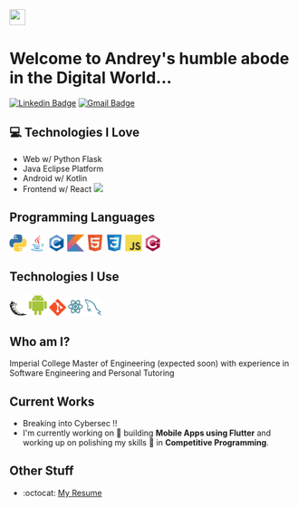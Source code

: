 <img src="https://media.giphy.com/media/hvRJCLFzcasrR4ia7z/giphy.gif" width="28px" height="28px">

<h1>Welcome to Andrey's humble abode in the Digital World...</h1> 

[![Linkedin Badge](https://img.shields.io/badge/-andrey--popov--10x-blue?style=flat-square&logo=Linkedin&logoColor=white&link=https://www.linkedin.com/in/haany-ali)](https://www.linkedin.com/in/haany-ali) 
[![Gmail Badge](https://img.shields.io/badge/-andr10xp@gmail.com-c14438?style=flat-square&logo=Gmail&logoColor=white&link=mailto:andr10xp@gmail.com)](mailto:andr10xp@gmail.com) 
<!-- <p align="left"> <img src="https://komarev.com/ghpvc/?username=Andrey-Kachow" alt="Andrey-Kachow" /> </p> -->

<!-- <div style="text-align: right">There are 10 types of people in the world. Those who get Binary and those who don't.. </div> -->
## :computer: Technologies I Love
* Web w/ Python Flask
* Java Eclipse Platform
* Android w/ Kotlin
* Frontend w/ React
<img
	align="position: relative; bottom: 0; right: 0;" 
	src = "https://github-readme-stats.vercel.app/api/top-langs/?username=Andrey-Kachow&layout=compact">

## Programming Languages
<img src = 'https://github.com/Andrey-Kachow/Andrey-Kachow/blob/main/images/python2.png' height='30'
/> <img src='https://github.com/Andrey-Kachow/Andrey-Kachow/blob/main/images/java.svg' width='30'
/> <img src = 'https://github.com/Andrey-Kachow/Andrey-Kachow/blob/main/images/c-original.svg' width='30'
/> <img src = 'https://github.com/Andrey-Kachow/Andrey-Kachow/blob/main/images/kotlin.svg' width='30'
/> <img src = 'https://github.com/Andrey-Kachow/Andrey-Kachow/blob/main/images/html.svg' width='30'
/> <img src = 'https://github.com/Andrey-Kachow/Andrey-Kachow/blob/main/images/css.svg' width='30'
/> <img src = 'https://github.com/Andrey-Kachow/Andrey-Kachow/blob/main/images/js.svg' width='30'
/> <img src = 'https://github.com/Andrey-Kachow/Andrey-Kachow/blob/main/images/cpp.svg' width='30'
/> 
 
 ## Technologies I Use
 <img src = 'https://github.com/Andrey-Kachow/Andrey-Kachow/blob/main/images/flask.png' width='30'
 /><img src = 'https://github.com/Andrey-Kachow/Andrey-Kachow/blob/main/images/android.svg' height='40'
 /><img src = 'https://github.com/Andrey-Kachow/Andrey-Kachow/blob/main/images/git.svg' width='30'
 /><img src = 'https://github.com/Andrey-Kachow/Andrey-Kachow/blob/main/images/react.svg' width='33'
 /><img src = 'https://github.com/Andrey-Kachow/Andrey-Kachow/blob/main/images/sql.svg' width='30'/> 
 <!-- <img src = 'https://github.com/Andrey-Kachow/Andrey-Kachow/blob/master/images/nodejs.svg' width='33'/> -->
<!-- <img src = 'https://github.com/Andrey-Kachow/Andrey-Kachow/blob/main/images/django.svg' height='40'/> -->
 
 ## Who am I?
 Imperial College Master of Engineering (expected soon) with experience in Software Engineering and Personal Tutoring

 
## Current Works
 * Breaking into Cybersec !!
 * I'm currently working on 🔭 building **Mobile Apps using Flutter** and working up on polishing my skills 🌱 in **Competitive Programming**.
 
## Other Stuff
  - :octocat: [My Resume](http://andreypopov.xyz/cv)

<!-- ![Andrey's GitHub stats](https://github-readme-stats.vercel.app/api?username=Andrey-Kachow&show_icons=true&hide=[%22issues%22]) -->
 
 
